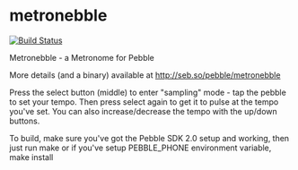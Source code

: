 metronebble
===========

[![Build Status](https://travis-ci.org/sebmaynard/metronebble.png?branch=master)](https://travis-ci.org/sebmaynard/metronebble)

Metronebble - a Metronome for Pebble

More details (and a binary) available at http://seb.so/pebble/metronebble 

Press the select button (middle) to enter "sampling" mode - tap the pebble to set your tempo. Then press select again to get it to pulse at the tempo you've set. You can also increase/decrease the tempo with the up/down buttons.

To build, make sure you've got the Pebble SDK 2.0 setup and working, then just run
    make
or if you've setup PEBBLE_PHONE environment variable,
    make install
